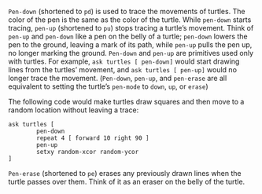 ﻿`Pen-down` (shortened to `pd`) is used to trace the movements of turtles. The color of the pen is the same as the color of the turtle. While `pen-down` starts tracing, `pen-up` (shortened to `pu`) stops tracing a turtle’s movement. Think of `pen-up` and `pen-down` like a pen on the belly of a turtle; `pen-down` lowers the pen to the ground, leaving a mark of its path, while `pen-up` pulls the pen up, no longer marking the ground. `Pen-down` and `pen-up` are primitives used only with turtles. For example, `ask turtles [ pen-down]` would start drawing lines from the turtles’ movement, and `ask turtles [ pen-up]` would no longer trace the movement. (`Pen-down`, `pen-up`, and `pen-erase` are all equivalent to setting the turtle’s `pen-mode` to `down`, `up`, or `erase`) 

The following code would make turtles draw squares and then move to a random location without leaving a trace:

```	
ask turtles [
   		pen-down
		repeat 4 [ forward 10 right 90 ]
		pen-up 
		setxy random-xcor random-ycor
]
```
 

`Pen-erase` (shortened to `pe`) erases any previously drawn lines when the turtle passes over them. Think of it as an eraser on the belly of the turtle. 